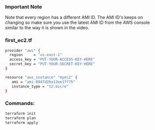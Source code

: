 ### Important Note

Note that every region has a different AMI ID. The AMI ID's keeps on changing so make sure you use the latest AMI ID from the AWS console similar to the way it is shown in the video.

### first_ec2.tf

```sh
provider "aws" {
  region     = "us-east-1"
  access_key = "PUT-YOUR-ACCESS-KEY-HERE"
  secret_key = "PUT-YOUR-SECRET-KEY-HERE"
}

resource "aws_instance" "myec2" {
   ami = "ami-0947d2ba12ee1ff75"
   instance_type = "t2.micro"
}
```
### Commands:

```sh
terraform init
terraform plan
terraform apply
```
